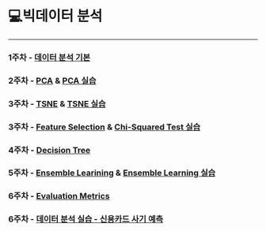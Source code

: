 # 💻빅데이터 분석



---

### 1주차 - [데이터 분석 기본](https://github.com/Do-heewan/Big_Data_Analysis/blob/main/1%EC%A3%BC%EC%B0%A8/1%EC%A3%BC%EC%B0%A8.md)

### 2주차 - [PCA](https://github.com/Do-heewan/Big_Data_Analysis/blob/main/2%EC%A3%BC%EC%B0%A8/2%EC%A3%BC%EC%B0%A8%20-%20PCA.md) & [PCA 실습](https://github.com/Do-heewan/Big_Data_Analysis/blob/main/2%EC%A3%BC%EC%B0%A8/PCA.ipynb)

### 3주차 - [TSNE](https://github.com/Do-heewan/Big_Data_Analysis/blob/main/3%EC%A3%BC%EC%B0%A8/3%EC%A3%BC%EC%B0%A8%20-%20TSNE.md) & [TSNE 실습](https://github.com/Do-heewan/Big_Data_Analysis/blob/main/3%EC%A3%BC%EC%B0%A8/TSNE.ipynb)

### 3주차 - [Feature Selection](https://github.com/Do-heewan/Big_Data_Analysis/blob/main/3%EC%A3%BC%EC%B0%A8/3%EC%A3%BC%EC%B0%A8%20(1)%20-%20Feature%20Selection.md) & [Chi-Squared Test 실습](https://github.com/Do-heewan/Big_Data_Analysis/blob/main/3%EC%A3%BC%EC%B0%A8/Chi_Squared_Test.ipynb)

### 4주차 - [Decision Tree](https://github.com/Do-heewan/Big_Data_Analysis/blob/main/4%EC%A3%BC%EC%B0%A8/4%EC%A3%BC%EC%B0%A8%20-%20Decision%20Tree.md)

### 5주차 - [Ensemble Learining](https://github.com/Do-heewan/Big_Data_Analysis/blob/main/5%EC%A3%BC%EC%B0%A8/5%EC%A3%BC%EC%B0%A8%20-%20Ensemble%20Learning.md) & [Ensemble Learning 실습](https://github.com/Do-heewan/Big_Data_Analysis/blob/main/5%EC%A3%BC%EC%B0%A8/Ensemble_Learning.ipynb)

### 6주차 - [Evaluation Metrics](https://github.com/Do-heewan/Big_Data_Analysis/blob/main/6%EC%A3%BC%EC%B0%A8/6%EC%A3%BC%EC%B0%A8%20-%20Evaluation_Metrics.md)

### 6주차 - [데이터 분석 실습 - 신용카드 사기 예측](https://github.com/Do-heewan/Big_Data_Analysis/blob/main/6%EC%A3%BC%EC%B0%A8/credit_card.ipynb)